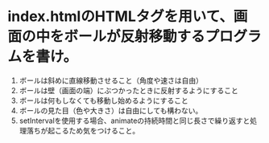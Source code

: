 # index.htmlのHTMLタグを用いて、画面の中をボールが反射移動するプログラムを書け。

1. ボールは斜めに直線移動させること（角度や速さは自由）
2. ボールは壁（画面の端）にぶつかったときに反射するようにすること
3. ボールは何もしなくても移動し始めるようにすること
4. ボールの見た目（色や大きさ）は自由にしても構わない。
5. setIntervalを使用する場合、animateの持続時間と同じ長さで繰り返すと処理落ちが起こるため気をつけること。

